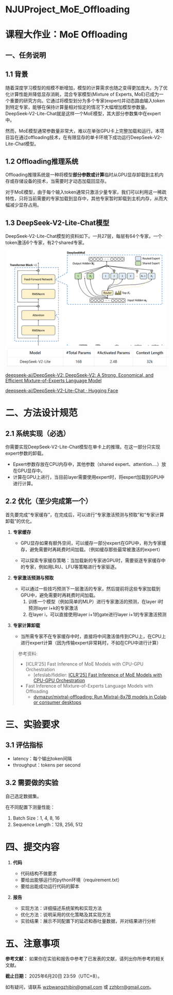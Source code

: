 # NJUProject_MoE_Offloading

# 课程大作业：MoE Offloading

## 一、任务说明

## 1.1 背景

随着深度学习模型的规模不断增加，模型的计算需求也随之变得更加庞大。为了优化计算性能并降低显存消耗，混合专家模型(Mixture of Experts, MoE)已成为一个重要的研究方向。它通过将模型划分为多个专家(expert)并动态路由输入token到特定专家，能够在保持计算量相对恒定的情况下大幅增加模型参数量。DeepSeek-V2-Lite-Chat就是这样一个MoE模型，其大部分参数集中在expert中。

然而，MoE模型通常参数量非常大，难以在单张GPU卡上完整加载和运行。本项目旨在通过offloading技术，在有限显存的单卡环境下成功运行DeepSeek-V2-Lite-Chat模型。

## 1.2 Offloading推理系统

Offloading推理系统是一种将模型**部分参数或计算**临时从GPU显存卸载到主机内存或存储设备的技术，当需要时才动态加载回显存。

对于MoE模型，由于每个输入token通常只激活少量专家，我们可以利用这一稀疏特性，只将当前需要的专家加载到显存中，其他专家暂时卸载到主机内存，从而大幅减少显存占用。

## 1.3 DeepSeek-V2-Lite-Chat模型

DeepSeek-V2-Lite-Chat模型的资料如下。一共27层，每层有64个专家，一个token激活6个专家，有2个shared专家。

<img src="./img/image-20250326203906158.png" alt="image-20250326203906158" style="zoom:50%;" />

<img src="./img/image-20250326201919893.png" alt="image-20250326201919893" style="zoom: 50%;" />

[deepseek-ai/DeepSeek-V2: DeepSeek-V2: A Strong, Economical, and Efficient Mixture-of-Experts Language Model](https://github.com/deepseek-ai/DeepSeek-V2)

[deepseek-ai/DeepSeek-V2-Lite-Chat · Hugging Face](https://huggingface.co/deepseek-ai/DeepSeek-V2-Lite-Chat)



# 二、方法设计规范

## 2.1 系统实现（必选）

你需要实现DeepSeek-V2-Lite-Chat模型在单卡上的推理。在这一部分只实现expert参数的卸载。

* Epxert参数存放在CPU内存中，其他参数（shared expert、attention....）放在GPU显存中。
* 计算在GPU上进行，当目前layer需要使用expert时，将expert加载到GPU中进行计算。

## 2.2 优化（至少完成第一个）

首先要完成“专家缓存”，在完成后，可以进行“专家激活预测与预取”和“专家计算卸载”的优化。

1. **专家缓存**

   * GPU显存如果有额外空间，可以缓存一部分expert在GPU中，称为专家缓存，避免需要时再耗费时间加载。（例如缓存那些最常被激活的expert）

   * 可以探索专家缓存策略：当加载新的专家进GPU时，需要驱逐专家缓存中的专家，例如用LRU、LFU等策略进行专家驱逐。

2. **专家激活预测与预取**
   * 可以通过一些技巧预测下一层激活的专家，然后提前将这些专家加载到GPU中，避免需要时再耗费时间加载。
     1. 训练一个模型（例如简单的MLP）进行专家激活的预测，在layer i时预测layer i+k的专家激活
     2. 在layer i，可以直接使用layer i+1的gate进行layer i+1的专家激活预测

3. **专家计算卸载**
   * 当所需专家不在专家缓存中时，直接将中间激活值传到CPU上，在CPU上进行expert计算（因为传输expert非常耗时，不如在CPU中进行计算）

> 参考资料:
>
> * [ICLR'25] Fast Inference of MoE Models with CPU-GPU Orchestration
>   * [efeslab/fiddler: [ICLR'25\] Fast Inference of MoE Models with CPU-GPU Orchestration](https://github.com/efeslab/fiddler)
> * Fast Inference of Mixture-of-Experts Language Models with Offloading
>   * [dvmazur/mixtral-offloading: Run Mixtral-8x7B models in Colab or consumer desktops](https://github.com/dvmazur/mixtral-offloading/tree/master)



# 三、实验要求

## 3.1 评估指标

* latency：每个输出token间隔
* throughput：tokens per second

## 3.2 需要做的实验

自己选定数据集。

在不同配置下测量性能：

1. Batch Size：1, 4, 8, 16
2. Sequence Length：128, 256, 512

# 四、提交内容

1. **代码**

   * 代码结构不做要求
   * 要给出能够运行的python环境（requirement.txt）
   * 要给出能成功运行代码的脚本

2. **报告**

   * 实现方法：详细描述系统架构和实现方法

   - 优化方法：说明采用的优化策略及其实现方法
   - 实验结果：展示不同配置下的延迟和吞吐量数据，并对结果进行分析

# 五、注意事项

**参考文献：** 如果你在实验和报告中参考了已发表的文献，请列出你所参考的相关文献。

**截止日期：** 2025年6月20日 23:59（UTC+8）。

如有疑问，请联系 wzbwangzhibin@gmail.com 或 zzhbrr@gmail.com。
